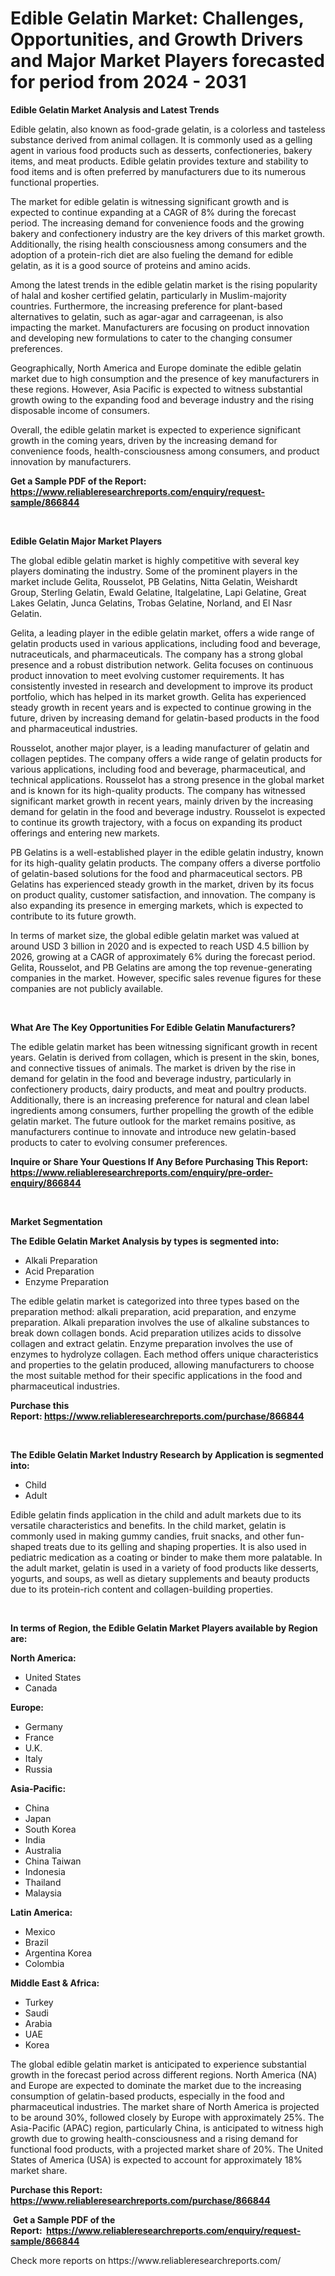 <p><h1>Edible Gelatin Market: Challenges, Opportunities, and Growth Drivers and Major Market Players forecasted for period from 2024 - 2031</h1></p><p><strong>Edible Gelatin Market Analysis and Latest Trends</strong></p>
<p><p>Edible gelatin, also known as food-grade gelatin, is a colorless and tasteless substance derived from animal collagen. It is commonly used as a gelling agent in various food products such as desserts, confectioneries, bakery items, and meat products. Edible gelatin provides texture and stability to food items and is often preferred by manufacturers due to its numerous functional properties.</p><p>The market for edible gelatin is witnessing significant growth and is expected to continue expanding at a CAGR of 8% during the forecast period. The increasing demand for convenience foods and the growing bakery and confectionery industry are the key drivers of this market growth. Additionally, the rising health consciousness among consumers and the adoption of a protein-rich diet are also fueling the demand for edible gelatin, as it is a good source of proteins and amino acids.</p><p>Among the latest trends in the edible gelatin market is the rising popularity of halal and kosher certified gelatin, particularly in Muslim-majority countries. Furthermore, the increasing preference for plant-based alternatives to gelatin, such as agar-agar and carrageenan, is also impacting the market. Manufacturers are focusing on product innovation and developing new formulations to cater to the changing consumer preferences.</p><p>Geographically, North America and Europe dominate the edible gelatin market due to high consumption and the presence of key manufacturers in these regions. However, Asia Pacific is expected to witness substantial growth owing to the expanding food and beverage industry and the rising disposable income of consumers.</p><p>Overall, the edible gelatin market is expected to experience significant growth in the coming years, driven by the increasing demand for convenience foods, health-consciousness among consumers, and product innovation by manufacturers.</p></p>
<p><strong>Get a Sample PDF of the Report:&nbsp; <a href="https://www.reliableresearchreports.com/enquiry/request-sample/866844">https://www.reliableresearchreports.com/enquiry/request-sample/866844</a></strong></p>
<p>&nbsp;</p>
<p><strong>Edible Gelatin Major Market Players</strong></p>
<p><p>The global edible gelatin market is highly competitive with several key players dominating the industry. Some of the prominent players in the market include Gelita, Rousselot, PB Gelatins, Nitta Gelatin, Weishardt Group, Sterling Gelatin, Ewald Gelatine, Italgelatine, Lapi Gelatine, Great Lakes Gelatin, Junca Gelatins, Trobas Gelatine, Norland, and El Nasr Gelatin.</p><p>Gelita, a leading player in the edible gelatin market, offers a wide range of gelatin products used in various applications, including food and beverage, nutraceuticals, and pharmaceuticals. The company has a strong global presence and a robust distribution network. Gelita focuses on continuous product innovation to meet evolving customer requirements. It has consistently invested in research and development to improve its product portfolio, which has helped in its market growth. Gelita has experienced steady growth in recent years and is expected to continue growing in the future, driven by increasing demand for gelatin-based products in the food and pharmaceutical industries.</p><p>Rousselot, another major player, is a leading manufacturer of gelatin and collagen peptides. The company offers a wide range of gelatin products for various applications, including food and beverage, pharmaceutical, and technical applications. Rousselot has a strong presence in the global market and is known for its high-quality products. The company has witnessed significant market growth in recent years, mainly driven by the increasing demand for gelatin in the food and beverage industry. Rousselot is expected to continue its growth trajectory, with a focus on expanding its product offerings and entering new markets.</p><p>PB Gelatins is a well-established player in the edible gelatin industry, known for its high-quality gelatin products. The company offers a diverse portfolio of gelatin-based solutions for the food and pharmaceutical sectors. PB Gelatins has experienced steady growth in the market, driven by its focus on product quality, customer satisfaction, and innovation. The company is also expanding its presence in emerging markets, which is expected to contribute to its future growth.</p><p>In terms of market size, the global edible gelatin market was valued at around USD 3 billion in 2020 and is expected to reach USD 4.5 billion by 2026, growing at a CAGR of approximately 6% during the forecast period. Gelita, Rousselot, and PB Gelatins are among the top revenue-generating companies in the market. However, specific sales revenue figures for these companies are not publicly available.</p></p>
<p>&nbsp;</p>
<p><strong>What Are The Key Opportunities For Edible Gelatin Manufacturers?</strong></p>
<p><p>The edible gelatin market has been witnessing significant growth in recent years. Gelatin is derived from collagen, which is present in the skin, bones, and connective tissues of animals. The market is driven by the rise in demand for gelatin in the food and beverage industry, particularly in confectionery products, dairy products, and meat and poultry products. Additionally, there is an increasing preference for natural and clean label ingredients among consumers, further propelling the growth of the edible gelatin market. The future outlook for the market remains positive, as manufacturers continue to innovate and introduce new gelatin-based products to cater to evolving consumer preferences.</p></p>
<p><strong>Inquire or Share Your Questions If Any Before Purchasing This Report: <a href="https://www.reliableresearchreports.com/enquiry/pre-order-enquiry/866844">https://www.reliableresearchreports.com/enquiry/pre-order-enquiry/866844</a></strong></p>
<p>&nbsp;</p>
<p><strong>Market Segmentation</strong></p>
<p><strong>The Edible Gelatin Market Analysis by types is segmented into:</strong></p>
<p><ul><li>Alkali Preparation</li><li>Acid Preparation</li><li>Enzyme Preparation</li></ul></p>
<p><p>The edible gelatin market is categorized into three types based on the preparation method: alkali preparation, acid preparation, and enzyme preparation. Alkali preparation involves the use of alkaline substances to break down collagen bonds. Acid preparation utilizes acids to dissolve collagen and extract gelatin. Enzyme preparation involves the use of enzymes to hydrolyze collagen. Each method offers unique characteristics and properties to the gelatin produced, allowing manufacturers to choose the most suitable method for their specific applications in the food and pharmaceutical industries.</p></p>
<p><strong>Purchase this Report:&nbsp;<a href="https://www.reliableresearchreports.com/purchase/866844">https://www.reliableresearchreports.com/purchase/866844</a></strong></p>
<p>&nbsp;</p>
<p><strong>The Edible Gelatin Market Industry Research by Application is segmented into:</strong></p>
<p><ul><li>Child</li><li>Adult</li></ul></p>
<p><p>Edible gelatin finds application in the child and adult markets due to its versatile characteristics and benefits. In the child market, gelatin is commonly used in making gummy candies, fruit snacks, and other fun-shaped treats due to its gelling and shaping properties. It is also used in pediatric medication as a coating or binder to make them more palatable. In the adult market, gelatin is used in a variety of food products like desserts, yogurts, and soups, as well as dietary supplements and beauty products due to its protein-rich content and collagen-building properties.</p></p>
<p>&nbsp;</p>
<p><strong>In terms of Region, the Edible Gelatin Market Players available by Region are:</strong></p>
<p>
    <p> <strong> North America: </strong>
        <ul>
            <li>United States</li>
            <li>Canada</li>
        </ul>
        </p> 
    <p> <strong> Europe: </strong>
        <ul>
            <li>Germany</li>
            <li>France</li>
            <li>U.K.</li>
            <li>Italy</li>
            <li>Russia</li>
        </ul>
        </p> 
    <p> <strong> Asia-Pacific: </strong>
        <ul>
            <li>China</li>
            <li>Japan</li>
            <li>South Korea</li>
            <li>India</li>
            <li>Australia</li>
            <li>China Taiwan</li>
            <li>Indonesia</li>
            <li>Thailand</li>
            <li>Malaysia</li>
        </ul>
        </p> 
    <p> <strong> Latin America: </strong>
        <ul>
            <li>Mexico</li>
            <li>Brazil</li>
            <li>Argentina Korea</li>
            <li>Colombia</li>
        </ul>
        </p> 
    <p> <strong> Middle East & Africa: </strong>
        <ul>
            <li>Turkey</li>
            <li>Saudi</li>
            <li>Arabia</li>
            <li>UAE</li>
            <li>Korea</li>
        </ul>
    </p>
    </p>
<p><p>The global edible gelatin market is anticipated to experience substantial growth in the forecast period across different regions. North America (NA) and Europe are expected to dominate the market due to the increasing consumption of gelatin-based products, especially in the food and pharmaceutical industries. The market share of North America is projected to be around 30%, followed closely by Europe with approximately 25%. The Asia-Pacific (APAC) region, particularly China, is anticipated to witness high growth due to growing health-consciousness and a rising demand for functional food products, with a projected market share of 20%. The United States of America (USA) is expected to account for approximately 18% market share.</p></p>
<p><strong>Purchase this Report: <a href="https://www.reliableresearchreports.com/purchase/866844">https://www.reliableresearchreports.com/purchase/866844</a></strong></p>
<p>&nbsp;<strong>Get a Sample PDF of the Report:&nbsp;&nbsp;<a href="https://www.reliableresearchreports.com/enquiry/request-sample/866844">https://www.reliableresearchreports.com/enquiry/request-sample/866844</a></strong></p>
<p><strong></strong></p>
<p>Check more reports on https://www.reliableresearchreports.com/</p>